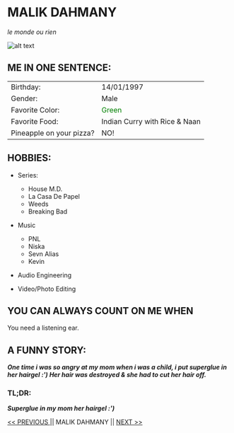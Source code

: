 # **MALIK DAHMANY**
*le monde ou rien*

![alt text](https://i.ibb.co/wp9BbK2/IMG-0172.png "Logo Title Text 1")

## ME IN ONE SENTENCE:
|   |  |
| ------------- | ------------- |
| Birthday:  | 14/01/1997  |
| Gender:  | Male   |
| Favorite Color:  | <span style="color:green">Green</span>  |
| Favorite Food:  | Indian Curry with Rice & Naan  |
| Pineapple on your pizza?  | NO!  |

## HOBBIES:
 * Series:
   * House M.D.
   * La Casa De Papel
   * Weeds
   * Breaking Bad

  * Music
    * PNL
    * Niska
    * Sevn Alias
    * Kevin
  * Audio Engineering
  * Video/Photo Editing
    

## YOU CAN ALWAYS COUNT ON ME WHEN
You need a listening ear.

## A FUNNY STORY:
***One time i was so angry at my mom when i was a child, i put superglue in her hairgel :') 
Her hair was destroyed & she had to cut her hair off.***

### TL;DR:
***Superglue in my mom her hairgel :')***

[<< PREVIOUS ](https://github.com/joerilapin/markdown-challenge/blob/master/README.md/ "Title")
|| MALIK DAHMANY ||
[NEXT >> ](https://github.com/EddyGHendrickx/challenge-markdown/blob/master/README.md/ "Title")
